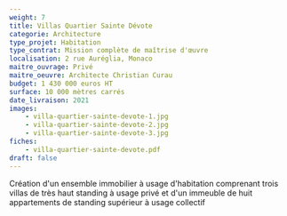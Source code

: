 ```yaml
---
weight: 7
title: Villas Quartier Sainte Dévote
categorie: Architecture
type_projet: Habitation
type_contrat: Mission complète de maîtrise d'œuvre
localisation: 2 rue Auréglia, Monaco
maitre_ouvrage: Privé
maitre_oeuvre: Architecte Christian Curau
budget: 1 430 000 euros HT
surface: 10 000 mètres carrés
date_livraison: 2021
images:
    - villa-quartier-sainte-devote-1.jpg
    - villa-quartier-sainte-devote-2.jpg
    - villa-quartier-sainte-devote-3.jpg
fiches:
    - villa-quartier-sainte-devote.pdf
draft: false
---
```

Création d'un ensemble immobilier à usage d'habitation comprenant trois villas de très haut standing à usage privé et d'un immeuble de huit appartements de standing supérieur à usage collectif
